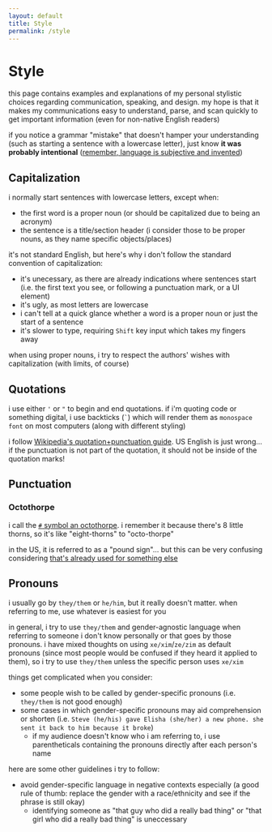 ```yaml
---
layout: default
title: Style
permalink: /style
---
```


# Style

this page contains examples and explanations of my personal stylistic choices regarding communication, speaking, and design. my hope is that it makes my communications easy to understand, parse, and scan quickly to get important information (even for non-native English readers)

if you notice a grammar "mistake" that doesn't hamper your understanding (such as starting a sentence with a lowercase letter), just know **it was probably intentional** ([remember, language is subjective and invented](https://en.wikipedia.org/wiki/Origin_of_language))

## Capitalization

i normally start sentences with lowercase letters, except when:

  * the first word is a proper noun (or should be capitalized due to being an acronym)
  * the sentence is a title/section header (i consider those to be proper nouns, as they name specific objects/places)

it's not standard English, but here's why i don't follow the standard convention of capitalization:
 
  * it's unecessary, as there are already indications where sentences start (i.e. the first text you see, or following a punctuation mark, or a UI element)
  * it's ugly, as most letters are lowercase
  * i can't tell at a quick glance whether a word is a proper noun or just the start of a sentence
  * it's slower to type, requiring `Shift` key input which takes my fingers away

when using proper nouns, i try to respect the authors' wishes with capitalization (with limits, of course)

## Quotations

i use either `'` or `"` to begin and end quotations. if i'm quoting code or something digital, i use backticks (`` ` ``) which will render them as `monospace font` on most computers (along with different styling)

i follow [Wikipedia's quotation+punctuation guide](https://en.wikipedia.org/wiki/Wikipedia_talk:Manual_of_Style/quotation_and_punctuation#Quotation_marks_and_punctuation). US English is just wrong... if the punctuation is not part of the quotation, it should not be inside of the quotation marks!


## Punctuation

### Octothorpe

i call the [`#` symbol an octothorpe](https://en.wikipedia.org/wiki/Number_sign). i remember it because there's 8 little thorns, so it's like "eight-thorns" to "octo-thorpe"

in the US, it is referred to as a "pound sign"... but this can be very confusing considering [that's already used for something else](https://en.wikipedia.org/wiki/Pound_sign)


## Pronouns

i usually go by `they/them` or `he/him`, but it really doesn't matter. when referring to me, use whatever is easiest for you

in general, i try to use `they/them` and gender-agnostic language when referring to someone i don't know personally or that goes by those pronouns. i have mixed thoughts on using `xe/xim`/`ze/zim` as default pronouns (since most people would be confused if they heard it applied to them), so i try to use `they/them` unless the specific person uses `xe/xim`

things get complicated when you consider:

  * some people wish to be called by gender-specific pronouns (i.e. `they/them` is not good enough)
  * some cases in which gender-specific pronouns may aid comprehension or shorten  (i.e. `Steve (he/his) gave Elisha (she/her) a new phone. she sent it back to him because it broke`)
    * if my audience doesn't know who i am referring to, i use parentheticals containing the pronouns directly after each person's name

here are some other guidelines i try to follow:

  * avoid gender-specific language in negative contexts especially (a good rule of thumb: replace the gender with a race/ethnicity and see if the phrase is still okay)
    * identifying someone as "that guy who did a really bad thing" or "that girl who did a really bad thing" is uneccessary
